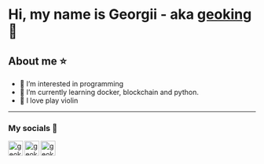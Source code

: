 # Hi, my name is Georgii - aka [geoking][youtube] 👋

## About me ⭐
- 👀 I’m interested in programming
- 🌱 I’m currently learning docker, blockchain and python.
- 🎻 I love play violin

---

### My socials 📱

[<img align="left" alt="geoking" width="30px" src="https://img.icons8.com/color/48/000000/youtube-play.png" />][youtube]
[<img align="left" alt="geoking" width="30px" src="https://img.icons8.com/fluency/48/000000/instagram-new.png" />][instagram]
[<img align="left" alt="geoking" width="30px" src="https://img.icons8.com/color/48/000000/discord--v2.png" />][discord]

<br />

[youtube]: https://www.youtube.com/channel/UCE7qKULV96ZG_ZvI5JRYvUg
[instagram]: https://www.instagram.com/geokingstreams/
[discord]: https://discord.gg/fuQDbudG9W
